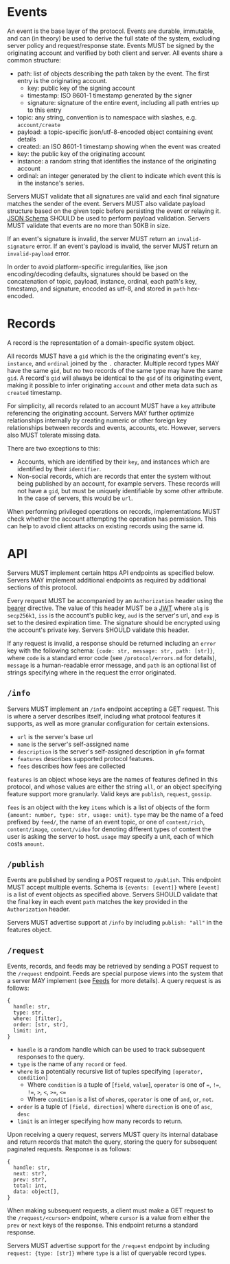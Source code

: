 # Events

An event is the base layer of the protocol. Events are durable, immutable, and can (in theory) be used to derive the full state of the system, excluding server policy and request/response state. Events MUST be signed by the originating account and verified by both client and server. All events share a common structure:

- path: list of objects describing the path taken by the event. The first entry is the originating account.
  - key: public key of the signing account
  - timestamp: ISO 8601-1 timestamp generated by the signer
  - signature: signature of the entire event, including all path entries up to this entry
- topic: any string, convention is to namespace with slashes, e.g. `account/create`
- payload: a topic-specific json/utf-8-encoded object containing event details
- created: an ISO 8601-1 timestamp showing when the event was created
- key: the public key of the originating account
- instance: a random string that identifies the instance of the originating account
- ordinal: an integer generated by the client to indicate which event this is in the instance's series.

Servers MUST validate that all signatures are valid and each final signature matches the sender of the event. Servers MUST also validate payload structure based on the given topic before persisting the event or relaying it. [JSON Schema](https://json-schema.org/) SHOULD be used to perform payload validation. Servers MUST validate that events are no more than 50KB in size.

If an event's signature is invalid, the server MUST return an `invalid-signature` error. If an event's payload is invalid, the server MUST return an `invalid-payload` error.

In order to avoid platform-specific irregularities, like json encoding/decoding defaults, signatures should be based on the concatenation of topic, payload, instance, ordinal, each path's key, timestamp, and signature, encoded as utf-8, and stored in `path` hex-encoded.

# Records

A record is the representation of a domain-specific system object.

All records MUST have a `gid` which is the the originating event's `key`, `instance`, and `ordinal` joined by the `.` character. Multiple record types MAY have the same `gid`, but no two records of the same type may have the same `gid`. A record's `gid` will always be identical to the `gid` of its originating event, making it possible to infer originating `account` and other meta data such as `created` timestamp.

For simplicity, all records related to an account MUST have a `key` attribute referencing the originating account. Servers MAY further optimize relationships internally by creating numeric or other foreign key relationships between records and events, accounts, etc. However, servers also MUST tolerate missing data.

There are two exceptions to this:

- Accounts, which are identified by their `key`, and instances which are identified by their `identifier`.
- Non-social records, which are records that enter the system without being published by an account, for example servers. These records will not have a `gid`, but must be uniquely identifiable by some other attribute. In the case of servers, this would be `url`.

When performing privileged operations on records, implementations MUST check whether the account attempting the operation has permission. This can help to avoid client attacks on existing records using the same id.

# API

Servers MUST implement certain https API endpoints as specified below. Servers MAY implement additional endpoints as required by additional sections of this protocol.

Every request MUST be accompanied by an `Authorization` header using the [bearer](https://developer.mozilla.org/en-US/docs/Web/HTTP/Headers/Authorization#bearer) directive. The value of this header MUST be a [JWT](https://jwt.io/introduction) where `alg` is `secp256k1`, `iss` is the account's public key, `aud` is the server's url, and `exp` is set to the desired expiration time. The signature should be encrypted using the account's private key. Servers SHOULD validate this header.

If any request is invalid, a response should be returned including an `error` key with the following schema: `{code: str, message: str, path: [str]}`, where `code` is a standard error code (see `/protocol/errors.md` for details), `message` is a human-readable error message, and `path` is an optional list of strings specifying where in the request the error originated.

## `/info`

Servers MUST implement an `/info` endpoint accepting a GET request. This is where a server describes itself, including what protocol features it supports, as well as more granular configuration for certain extensions.

- `url` is the server's base url
- `name` is the server's self-assigned name
- `description` is the server's self-assigned description in `gfm` format
- `features` describes supported protocol features.
- `fees` describes how fees are collected

`features` is an object whose keys are the names of features defined in this protocol, and whose values are either the string `all`, or an object specifying feature support more granularly. Valid keys are `publish`, `request`, `gossip`.

`fees` is an object with the key `items` which is a list of objects of the form `{amount: number, type: str, usage: unit}`. `type` may be the name of a feed prefixed by `feed/`, the name of an event topic, or one of `content/rich`, `content/image`, `content/video` for denoting different types of content the user is asking the server to host. `usage` may specify a unit, each of which costs `amount`.

## `/publish`

Events are published by sending a POST request to `/publish`. This endpoint MUST accept multiple events. Schema is `{events: [event]}` where `[event]` is a list of event objects as specified above. Servers SHOULD validate that the final key in each event `path` matches the key provided in the `Authorization` header.

Servers MUST advertise support at `/info` by including `publish: "all"` in the features object.

## `/request`

Events, records, and feeds may be retrieved by sending a POST request to the `/request` endpoint. Feeds are special purpose views into the system that a server MAY implement (see [Feeds](/protocol/09_feeds.md) for more details). A query request is as follows:

```
{
  handle: str,
  type: str,
  where: [filter],
  order: [str, str],
  limit: int,
}
```

- `handle` is a random handle which can be used to track subsequent responses to the query.
- `type` is the name of any `record` or `feed`.
- `where` is a potentially recursive list of tuples specifying `[operator, condition]`
  - Where `condition` is a tuple of [`field`, `value`], `operator` is one of `=`, `!=`, `!=`, `>`, `<`, `>=`, `<=`
  - Where `condition` is a list of `where`s, `operator` is one of `and`, `or`, `not`.
- `order` is a tuple of `[field, direction]` where `direction` is one of `asc`, `desc`
- `limit` is an integer specifying how many records to return.

Upon receiving a query request, servers MUST query its internal database and return records that match the query, storing the query for subsequent paginated requests. Response is as follows:

```
{
  handle: str,
  next: str?,
  prev: str?,
  total: int,
  data: object[],
}
```

When making subsequent requests, a client must make a GET request to the `/request/<cursor>` endpoint, where `cursor` is a value from either the `prev` or `next` keys of the response. This endpoint returns a standard response.

Servers MUST advertise support for the `/request` endpoint by including `request: {type: [str]}` where `type` is a list of queryable record types.
